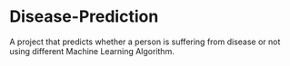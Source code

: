 # Disease-Prediction
A project that predicts whether a person is suffering from disease or not using different Machine Learning Algorithm.
